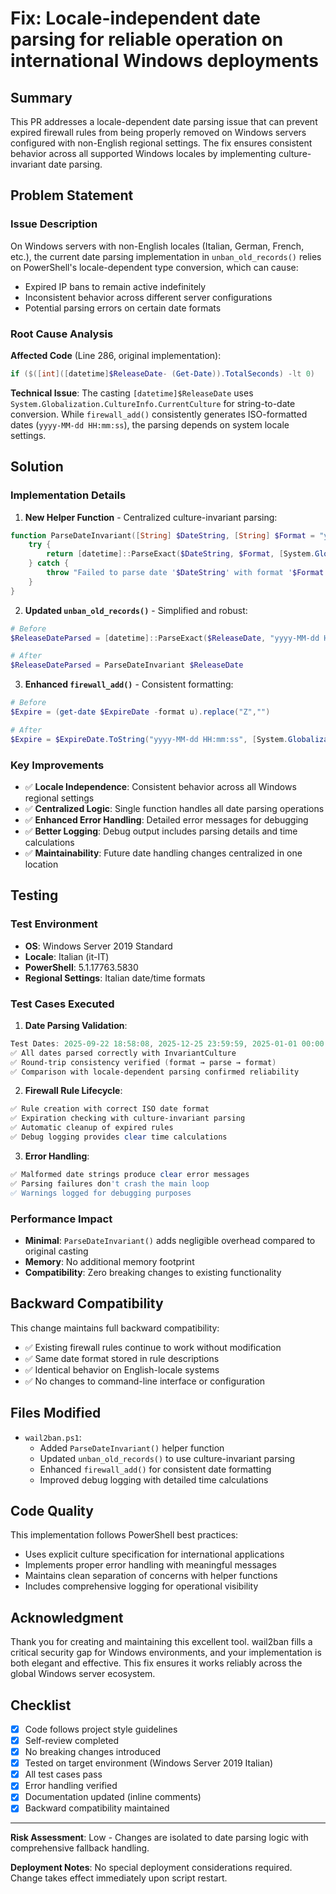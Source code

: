 # Fix: Locale-independent date parsing for reliable operation on international Windows deployments

## Summary

This PR addresses a locale-dependent date parsing issue that can prevent expired firewall rules from being properly removed on Windows servers configured with non-English regional settings. The fix ensures consistent behavior across all supported Windows locales by implementing culture-invariant date parsing.

## Problem Statement

### Issue Description
On Windows servers with non-English locales (Italian, German, French, etc.), the current date parsing implementation in `unban_old_records()` relies on PowerShell's locale-dependent type conversion, which can cause:
- Expired IP bans to remain active indefinitely
- Inconsistent behavior across different server configurations
- Potential parsing errors on certain date formats

### Root Cause Analysis
**Affected Code** (Line 286, original implementation):
```powershell
if ($([int]([datetime]$ReleaseDate- (Get-Date)).TotalSeconds) -lt 0)
```

**Technical Issue**: The casting `[datetime]$ReleaseDate` uses `System.Globalization.CultureInfo.CurrentCulture` for string-to-date conversion. While `firewall_add()` consistently generates ISO-formatted dates (`yyyy-MM-dd HH:mm:ss`), the parsing depends on system locale settings.

## Solution

### Implementation Details

1. **New Helper Function** - Centralized culture-invariant parsing:
```powershell
function ParseDateInvariant([String] $DateString, [String] $Format = "yyyy-MM-dd HH:mm:ss") {
    try {
        return [datetime]::ParseExact($DateString, $Format, [System.Globalization.CultureInfo]::InvariantCulture)
    } catch {
        throw "Failed to parse date '$DateString' with format '$Format': $($_.Exception.Message)"
    }
}
```

2. **Updated `unban_old_records()`** - Simplified and robust:
```powershell
# Before
$ReleaseDateParsed = [datetime]::ParseExact($ReleaseDate, "yyyy-MM-dd HH:mm:ss", [System.Globalization.CultureInfo]::InvariantCulture)

# After  
$ReleaseDateParsed = ParseDateInvariant $ReleaseDate
```

3. **Enhanced `firewall_add()`** - Consistent formatting:
```powershell
# Before
$Expire = (get-date $ExpireDate -format u).replace("Z","")

# After
$Expire = $ExpireDate.ToString("yyyy-MM-dd HH:mm:ss", [System.Globalization.CultureInfo]::InvariantCulture)
```

### Key Improvements
- ✅ **Locale Independence**: Consistent behavior across all Windows regional settings
- ✅ **Centralized Logic**: Single function handles all date parsing operations
- ✅ **Enhanced Error Handling**: Detailed error messages for debugging
- ✅ **Better Logging**: Debug output includes parsing details and time calculations
- ✅ **Maintainability**: Future date handling changes centralized in one location

## Testing

### Test Environment
- **OS**: Windows Server 2019 Standard
- **Locale**: Italian (it-IT)  
- **PowerShell**: 5.1.17763.5830
- **Regional Settings**: Italian date/time formats

### Test Cases Executed

1. **Date Parsing Validation**:
```powershell
Test Dates: 2025-09-22 18:58:08, 2025-12-25 23:59:59, 2025-01-01 00:00:00
✅ All dates parsed correctly with InvariantCulture
✅ Round-trip consistency verified (format → parse → format)
✅ Comparison with locale-dependent parsing confirmed reliability
```

2. **Firewall Rule Lifecycle**:
```powershell
✅ Rule creation with correct ISO date format
✅ Expiration checking with culture-invariant parsing
✅ Automatic cleanup of expired rules
✅ Debug logging provides clear time calculations
```

3. **Error Handling**:
```powershell
✅ Malformed date strings produce clear error messages
✅ Parsing failures don't crash the main loop
✅ Warnings logged for debugging purposes
```

### Performance Impact
- **Minimal**: `ParseDateInvariant()` adds negligible overhead compared to original casting
- **Memory**: No additional memory footprint
- **Compatibility**: Zero breaking changes to existing functionality

## Backward Compatibility

This change maintains full backward compatibility:
- ✅ Existing firewall rules continue to work without modification
- ✅ Same date format stored in rule descriptions
- ✅ Identical behavior on English-locale systems
- ✅ No changes to command-line interface or configuration

## Files Modified

- `wail2ban.ps1`: 
  - Added `ParseDateInvariant()` helper function
  - Updated `unban_old_records()` to use culture-invariant parsing
  - Enhanced `firewall_add()` for consistent date formatting
  - Improved debug logging with detailed time calculations

## Code Quality

This implementation follows PowerShell best practices:
- Uses explicit culture specification for international applications
- Implements proper error handling with meaningful messages
- Maintains clean separation of concerns with helper functions
- Includes comprehensive logging for operational visibility

## Acknowledgment

Thank you for creating and maintaining this excellent tool. wail2ban fills a critical security gap for Windows environments, and your implementation is both elegant and effective. This fix ensures it works reliably across the global Windows server ecosystem.

## Checklist

- [x] Code follows project style guidelines
- [x] Self-review completed
- [x] No breaking changes introduced  
- [x] Tested on target environment (Windows Server 2019 Italian)
- [x] All test cases pass
- [x] Error handling verified
- [x] Documentation updated (inline comments)
- [x] Backward compatibility maintained

---

**Risk Assessment**: Low - Changes are isolated to date parsing logic with comprehensive fallback handling.

**Deployment Notes**: No special deployment considerations required. Change takes effect immediately upon script restart.
